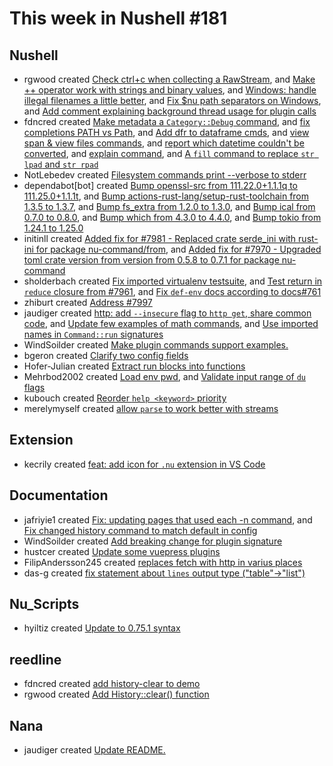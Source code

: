 # This week in Nushell #181


## Nushell


- rgwood created [Check ctrl+c when collecting a RawStream](https://github.com/nushell/nushell/pull/8020), and [Make ++ operator work with strings and binary values](https://github.com/nushell/nushell/pull/8017), and [Windows: handle illegal filenames a little better](https://github.com/nushell/nushell/pull/7999), and [Fix $nu path separators on Windows](https://github.com/nushell/nushell/pull/7996), and [Add comment explaining background thread usage for plugin calls](https://github.com/nushell/nushell/pull/7878)
- fdncred created [Make metadata a `Category::Debug` command](https://github.com/nushell/nushell/pull/8019), and [fix completions PATH vs Path](https://github.com/nushell/nushell/pull/8003), and [Add dfr to dataframe cmds](https://github.com/nushell/nushell/pull/7998), and [view span & view files commands](https://github.com/nushell/nushell/pull/7989), and [report which datetime couldn't be converted](https://github.com/nushell/nushell/pull/7980), and [explain command](https://github.com/nushell/nushell/pull/7957), and [A `fill` command to replace `str lpad` and `str rpad`](https://github.com/nushell/nushell/pull/7846)
- NotLebedev created [Filesystem commands print --verbose to stderr](https://github.com/nushell/nushell/pull/8014)
- dependabot[bot] created [Bump openssl-src from 111.22.0+1.1.1q to 111.25.0+1.1.1t](https://github.com/nushell/nushell/pull/8011), and [Bump actions-rust-lang/setup-rust-toolchain from 1.3.5 to 1.3.7](https://github.com/nushell/nushell/pull/7979), and [Bump fs_extra from 1.2.0 to 1.3.0](https://github.com/nushell/nushell/pull/7976), and [Bump ical from 0.7.0 to 0.8.0](https://github.com/nushell/nushell/pull/7975), and [Bump which from 4.3.0 to 4.4.0](https://github.com/nushell/nushell/pull/7974), and [Bump tokio from 1.24.1 to 1.25.0](https://github.com/nushell/nushell/pull/7958)
- initinll created [Added fix for #7981 - Replaced crate serde_ini with rust-ini for package nu-command/from](https://github.com/nushell/nushell/pull/8009), and [Added fix for #7970 - Upgraded toml crate version from version from 0.5.8 to 0.7.1 for package nu-command](https://github.com/nushell/nushell/pull/7990)
- sholderbach created [Fix imported virtualenv testsuite](https://github.com/nushell/nushell/pull/8001), and [Test return in `reduce` closure from #7961](https://github.com/nushell/nushell/pull/7973), and [Fix `def-env` docs according to docs#761](https://github.com/nushell/nushell/pull/7972)
- zhiburt created [Address #7997](https://github.com/nushell/nushell/pull/8000)
- jaudiger created [http: add `--insecure` flag to `http get`, share common code](https://github.com/nushell/nushell/pull/7992), and [Update few examples of math commands](https://github.com/nushell/nushell/pull/7987), and [Use imported names in `Command::run` signatures](https://github.com/nushell/nushell/pull/7967)
- WindSoilder created [Make plugin commands support examples.](https://github.com/nushell/nushell/pull/7984)
- bgeron created [Clarify two config fields](https://github.com/nushell/nushell/pull/7969)
- Hofer-Julian created [Extract run blocks into functions](https://github.com/nushell/nushell/pull/7964)
- Mehrbod2002 created [Load env pwd](https://github.com/nushell/nushell/pull/7963), and [Validate input range of `du` flags](https://github.com/nushell/nushell/pull/7962)
- kubouch created [Reorder `help <keyword>` priority](https://github.com/nushell/nushell/pull/7929)
- merelymyself created [allow `parse` to work better with streams](https://github.com/nushell/nushell/pull/7870)

## Extension


- kecrily created [feat: add icon for `.nu` extension in VS Code](https://github.com/nushell/vscode-nushell-lang/pull/77)

## Documentation


- jafriyie1 created [Fix: updating pages that used each -n command](https://github.com/nushell/nushell.github.io/pull/776), and [Fix changed history command to match default in config](https://github.com/nushell/nushell.github.io/pull/773)
- WindSoilder created [Add breaking change for plugin signature](https://github.com/nushell/nushell.github.io/pull/775)
- hustcer created [Update some vuepress plugins](https://github.com/nushell/nushell.github.io/pull/771)
- FilipAndersson245 created [replaces fetch with http in varius places](https://github.com/nushell/nushell.github.io/pull/769)
- das-g created [fix statement about `lines` output type ("table"→"list")](https://github.com/nushell/nushell.github.io/pull/764)

## Nu_Scripts

- hyiltiz created [Update to 0.75.1 syntax](https://github.com/nushell/nu_scripts/pull/371)

## reedline


- fdncred created [add history-clear to demo](https://github.com/nushell/reedline/pull/537)
- rgwood created [Add History::clear() function](https://github.com/nushell/reedline/pull/536)

## Nana


- jaudiger created [Update README.](https://github.com/nushell/nana/pull/74)

